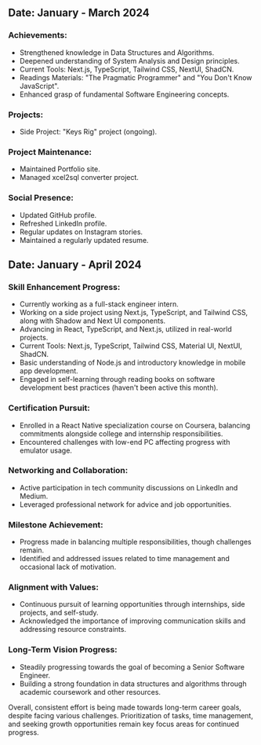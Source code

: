 ## Date: January - March 2024

### Achievements:

- Strengthened knowledge in Data Structures and Algorithms.
- Deepened understanding of System Analysis and Design principles.
- Current Tools: Next.js, TypeScript, Tailwind CSS, NextUI, ShadCN.
- Readings Materials: "The Pragmatic Programmer" and "You Don't Know JavaScript".
- Enhanced grasp of fundamental Software Engineering concepts.

### Projects:

- Side Project: "Keys Rig" project (ongoing).

### Project Maintenance:

- Maintained Portfolio site.
- Managed xcel2sql converter project.

### Social Presence:

- Updated GitHub profile.
- Refreshed LinkedIn profile.
- Regular updates on Instagram stories.
- Maintained a regularly updated resume.

## Date: January - April 2024

### Skill Enhancement Progress:

- Currently working as a full-stack engineer intern.
- Working on a side project using Next.js, TypeScript, and Tailwind CSS, along with Shadow and Next UI components.
- Advancing in React, TypeScript, and Next.js, utilized in real-world projects.
- Current Tools: Next.js, TypeScript, Tailwind CSS, Material UI, NextUI, ShadCN.
- Basic understanding of Node.js and introductory knowledge in mobile app development.
- Engaged in self-learning through reading books on software development best practices (haven't been active this month).

### Certification Pursuit:

- Enrolled in a React Native specialization course on Coursera, balancing commitments alongside college and internship responsibilities.
- Encountered challenges with low-end PC affecting progress with emulator usage.

### Networking and Collaboration:

- Active participation in tech community discussions on LinkedIn and Medium.
- Leveraged professional network for advice and job opportunities.

### Milestone Achievement:

- Progress made in balancing multiple responsibilities, though challenges remain.
- Identified and addressed issues related to time management and occasional lack of motivation.

### Alignment with Values:

- Continuous pursuit of learning opportunities through internships, side projects, and self-study.
- Acknowledged the importance of improving communication skills and addressing resource constraints.

### Long-Term Vision Progress:

- Steadily progressing towards the goal of becoming a Senior Software Engineer.
- Building a strong foundation in data structures and algorithms through academic coursework and other resources.

Overall, consistent effort is being made towards long-term career goals, despite facing various challenges. Prioritization of tasks, time management, and seeking growth opportunities remain key focus areas for continued progress.

